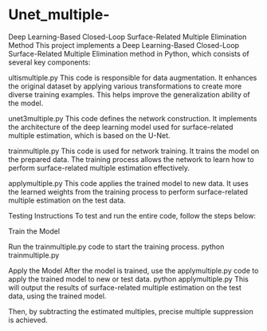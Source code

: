 # Unet_multiple-
Deep Learning-Based Closed-Loop Surface-Related Multiple Elimination  Method
This project implements a Deep Learning-Based Closed-Loop Surface-Related Multiple Elimination method in Python, which consists of several key components:

ultismultiple.py
This code is responsible for data augmentation. It enhances the original dataset by applying various transformations to create more diverse training examples. This helps improve the generalization ability of the model.

unet3multiple.py
This code defines the network construction. It implements the architecture of the deep learning model used for surface-related multiple estimation, which is based on the U-Net.

trainmultiple.py
This code is used for network training. It trains the model on the prepared data. The training process allows the network to learn how to perform surface-related multiple estimation effectively.

applymultiple.py
This code applies the trained model to new data. It uses the learned weights from the training process to perform surface-related multiple estimation on the test data.

Testing Instructions
To test and run the entire code, follow the steps below:

Train the Model

Run the trainmultiple.py code to start the training process. 
python trainmultiple.py

Apply the Model
After the model is trained, use the applymultiple.py code to apply the trained model to new or test data.
python applymultiple.py
This will output the results of surface-related multiple estimation on the test data, using the trained model.

Then, by subtracting the estimated multiples, precise multiple suppression is achieved.







